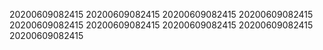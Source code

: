 20200609082415
20200609082415
20200609082415
20200609082415
20200609082415
20200609082415
20200609082415
20200609082415
20200609082415
